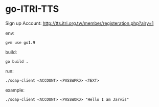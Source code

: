 go-ITRI-TTS
===

Sign up Account:
		http://tts.itri.org.tw/member/registeration.php?alry=1

env:

	gvm use go1.9

build:

	go build .

run:

	./soap-client <ACCOUNT> <PASSWPRD> <TEXT>

example:

	./soap-client <ACCOUNT> <PASSWORD> "Hello I am Jarvis"
